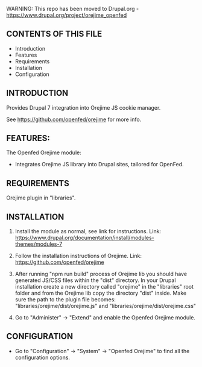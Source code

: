 WARNING: This repo has been moved to Drupal.org - https://www.drupal.org/project/orejime_openfed


CONTENTS OF THIS FILE
---------------------

 * Introduction
 * Features
 * Requirements
 * Installation
 * Configuration
 

INTRODUCTION
------------

Provides Drupal 7 integration into Orejime JS cookie manager.

See https://github.com/openfed/orejime for more info.


FEATURES:
---------

The Openfed Orejime module:

* Integrates Orejime JS library into Drupal sites, tailored for OpenFed.


REQUIREMENTS
------------

Orejime plugin in "libraries".


INSTALLATION
------------

1. Install the module as normal, see link for instructions.
   Link: https://www.drupal.org/documentation/install/modules-themes/modules-7

2. Follow the installation instructions of Orejime.
   Link: https://github.com/openfed/orejime
   
3. After running "npm run build" process of Orejime lib you should have generated JS/CSS files within the "dist" directory.
   In your Drupal installation create a new directory called "orejime" in the "libraries" root folder and from the Orejime      lib copy the directory "dist" inside. Make sure the path to the plugin file becomes:
   "libraries/orejime/dist/orejime.js" and "libraries/orejime/dist/orejime.css"

4. Go to "Administer" -> "Extend" and enable the Openfed Orejime module.


CONFIGURATION
-------------

 * Go to "Configuration" -> "System" -> "Openfed Orejime" to find all the configuration
   options.

